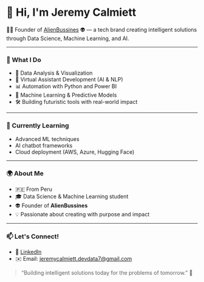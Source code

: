 # 👋 Hi, I'm Jeremy Calmiett

👨‍💻 Founder of [AlienBussines](https://github.com/AlienBussines-AI) 👽 — a tech brand creating intelligent solutions through Data Science, Machine Learning, and AI.

---

### 🚀 What I Do
- 🔬 Data Analysis & Visualization
- 🤖 Virtual Assistant Development (AI & NLP)
- 📊 Automation with Python and Power BI
- 🧠 Machine Learning & Predictive Models
- 🛠️ Building futuristic tools with real-world impact

---

### 🧠 Currently Learning
- Advanced ML techniques
- AI chatbot frameworks
- Cloud deployment (AWS, Azure, Hugging Face)

---

### 🌍 About Me
- 🇵🇪 From Peru
- 🎓 Data Science & Machine Learning student
- 👽 Founder of **AlienBussines**
- 💡 Passionate about creating with purpose and impact

---

### 📫 Let's Connect!
- 💼 [LinkedIn](https://www.linkedin.com/in/jeremy-calmiett-diaz-b65a39307)
- ✉️ Email: jeremycalmiett.devdata7@gmail.com

> “Building intelligent solutions today for the problems of tomorrow.” 🚀

